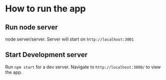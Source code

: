 # How to run the app

## Run node server

node server/server. Server will start on `http://localhost:3001`

## Start Development server

Run `npm start` for a dev server. Navigate to `http://localhost:3000/` to view the app.
